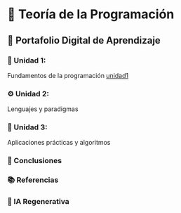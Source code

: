 # 🧠 Teoría de la Programación

## 📁 Portafolio Digital de Aprendizaje

### 📘 Unidad 1:
Fundamentos de la programación
[unidad1 ](unidad1.md)
### ⚙️ Unidad 2: 
Lenguajes y paradigmas
### 🧪 Unidad 3:
Aplicaciones prácticas y algoritmos
### 🧾 Conclusiones
### 📚 Referencias
### 🤖 IA Regenerativa


